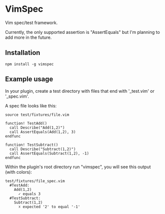 VimSpec
=======

Vim spec/test framework.

Currently, the only supported assertion is "AssertEquals"
but I'm planning to add more in the future.

Installation
-------------

```
npm install -g vimspec
```

Example usage
--------------

In your plugin, create a test directory with files that end with '_test.vim' or '_spec.vim'.

A spec file looks like this:

```vim
source test/fixtures/file.vim

function! TestAdd()
  call Describe("Add(1,2)")
  call AssertEquals(Add(1,2), 3)
endfunc

function! TestSubtract()
  call Describe("Subtract(1,2)")
  call AssertEquals(Subtract(1,2), -1) 
endfunc
```

Within the plugin's root directory run "vimspec", you will see this output (with colors):

```
test/fixtures/file_spec.vim
  #TestAdd:
    Add(1,2)
      ✓ equals 3
  #TestSubtract:
    Subtract(1,2)
      ☓ expected '2' to equal '-1'

```


